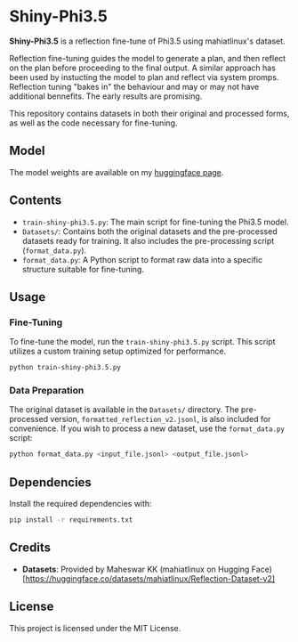 
# Shiny-Phi3.5

**Shiny-Phi3.5** is a reflection fine-tune of Phi3.5 using mahiatlinux's dataset. 

Reflection fine-tuning guides the model to generate a plan, and then reflect on the plan before proceeding to the final output. A similar approach has been used by instucting the model to plan and reflect via system promps. Reflection tuning "bakes in" the behaviour and may or may not have additional bennefits. The early results are promising.


This repository contains datasets in both their original and processed forms, as well as the code necessary for fine-tuning.
## Model
The model weights are available on my [huggingface page](https://huggingface.co/johnsoupir/Shiny-Phi3.5).


## Contents

- `train-shiny-phi3.5.py`: The main script for fine-tuning the Phi3.5 model.
- `Datasets/`: Contains both the original datasets and the pre-processed datasets ready for training. It also includes the pre-processing script (`format_data.py`).
- `format_data.py`: A Python script to format raw data into a specific structure suitable for fine-tuning.

## Usage

### Fine-Tuning

To fine-tune the model, run the `train-shiny-phi3.5.py` script. This script utilizes a custom training setup optimized for performance.

```sh
python train-shiny-phi3.5.py
```
### Data Preparation

The original dataset is available in the `Datasets/` directory. The pre-processed version, `formatted_reflection_v2.jsonl`, is also included for convenience. If you wish to process a new dataset, use the `format_data.py` script:

```sh
python format_data.py <input_file.jsonl> <output_file.jsonl>
```


## Dependencies

Install the required dependencies with:

```sh
pip install -r requirements.txt
```

## Credits

- **Datasets**: Provided by Maheswar KK (mahiatlinux on Hugging Face)[https://huggingface.co/datasets/mahiatlinux/Reflection-Dataset-v2]


## License

This project is licensed under the MIT License.